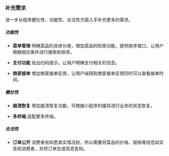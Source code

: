 ﻿### 补充需求


进一步从程序健壮性、功能性、合法性方面入手补充更多的需求。

##### 功能性

- **菜单管理** 
明确菜品的具体分类，增加菜品的检索功能，提供排序接口，让用户根据相应条件进行搜索和排序。

- **支付功能**
给出扫码提示，让用户明确支付相关的信息。

- **商家接单**
增加商家接单反馈，让用户端得到商家接单反馈同时可以查看接单时间。

##### 健壮性

- **崩溃恢复**
增加崩溃恢复功能，可根据小程序的缓存进行业务的状态恢复。

- **多终端**
适配更多终端。

##### 合法性

- **订单公开**
消费者有知悉真实情况权，所以需要将菜品的价格、规格等信息如实告知消费者，并将订单生成信息告知。